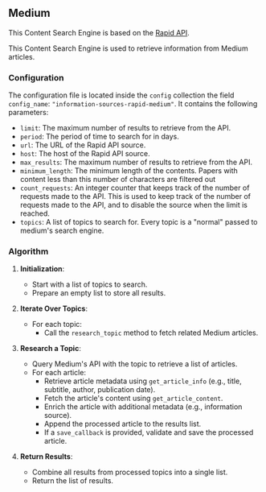 
<h2> Medium </h2>

This Content Search Engine is based on the [Rapid API](https://rapidapi.com/).

This Content Search Engine is used to retrieve information from Medium articles.

<h3> Configuration </h3>

The configuration file is located inside the `config` collection the field `config_name`: `"information-sources-rapid-medium"`. It contains the following parameters:

* `limit`: The maximum number of results to retrieve from the API.
* `period`: The period of time to search for in days.
* `url`: The URL of the Rapid API source.
* `host`: The host of the Rapid API source.
* `max_results`: The maximum number of results to retrieve from the API.
* `minimum_length`: The minimum length of the contents. Papers with content less than this number of characters are filtered out
* `count_requests`: An integer counter that keeps track of the number of requests made to the API. This is used to keep track of the number of requests made to the API, and to disable the source when the limit is reached.
* `topics`: A list of topics to search for. Every topic is a "normal" passed to medium's search engine.

<h3> Algorithm </h3>

1. **Initialization**:
   - Start with a list of topics to search.
   - Prepare an empty list to store all results.

2. **Iterate Over Topics**:
   - For each topic:
     - Call the `research_topic` method to fetch related Medium articles.

3. **Research a Topic**:
   - Query Medium's API with the topic to retrieve a list of articles.
   - For each article:
     - Retrieve article metadata using `get_article_info` (e.g., title, subtitle, author, publication date).
     - Fetch the article's content using `get_article_content`.
     - Enrich the article with additional metadata (e.g., information source).
     - Append the processed article to the results list.
     - If a `save_callback` is provided, validate and save the processed article.

4. **Return Results**:
   - Combine all results from processed topics into a single list.
   - Return the list of results.